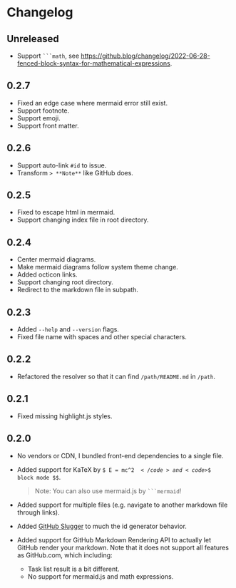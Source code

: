 # Changelog

## Unreleased

- Support <code>```math</code>, see https://github.blog/changelog/2022-06-28-fenced-block-syntax-for-mathematical-expressions.

## 0.2.7

- Fixed an edge case where mermaid error still exist.
- Support footnote.
- Support emoji.
- Support front matter.

## 0.2.6

- Support auto-link `#id` to issue.
- Transform `> **Note**` like GitHub does.

## 0.2.5

- Fixed to escape html in mermaid.
- Support changing index file in root directory.

## 0.2.4

- Center mermaid diagrams.
- Make mermaid diagrams follow system theme change.
- Added octicon links.
- Support changing root directory.
- Redirect to the markdown file in subpath.

## 0.2.3

- Added `--help` and `--version` flags.
- Fixed file name with spaces and other special characters.

## 0.2.2

- Refactored the resolver so that it can find `/path/README.md` in `/path`.

## 0.2.1

- Fixed missing highlight.js styles.

## 0.2.0

- No vendors or CDN, I bundled front-end dependencies to a single file.

- Added support for KaTeX by <code>$ E = mc^2 $</code> and <code>$$ block mode $$</code>.

  > Note: You can also use mermaid.js by <code>\`\`\`mermaid</code>!

- Added support for multiple files (e.g. navigate to another markdown file through links).

- Added [GitHub Slugger](https://github.com/Flet/github-slugger) to much the id generator behavior.

- Added support for GitHub Markdown Rendering API to actually let GitHub render your markdown.
  Note that it does not support all features as GitHub.com, which including:

  - Task list result is a bit different.
  - No support for mermaid.js and math expressions.
